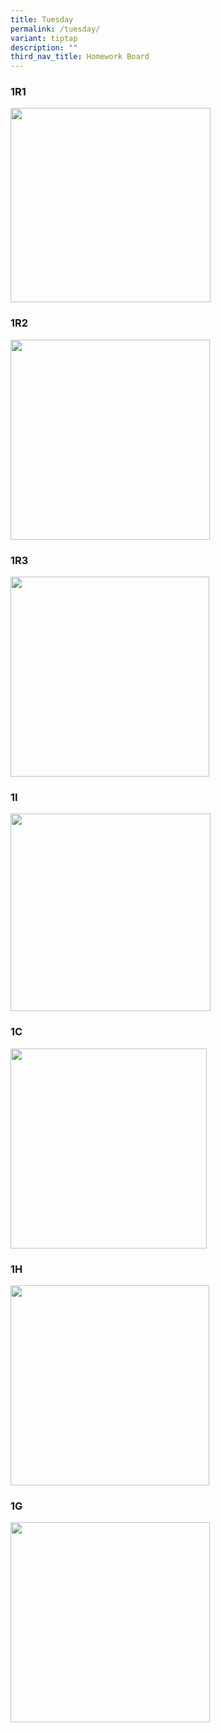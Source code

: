 ```yaml
---
title: Tuesday
permalink: /tuesday/
variant: tiptap
description: ""
third_nav_title: Homework Board
---
```

<h3>1R1</h3>
<div class="isomer-image-wrapper">
<img style="cursor: move;" height="311" width="320" src="https://blogger.googleusercontent.com/img/b/R29vZ2xl/AVvXsEj0V_BaPz0bVYG7ivHo5PCuupADYCwtTQUOWz54oqTkWTmemNXZCOGo_2Ra2HQdTbS2NSjyh6sgcKBg_na3oKEi4ppb9-t1rvOQ7ZeSPJxwMrZXPA5Zt6b37mGqsVXWB76fH63g3LIo4eLT0_syA8qy0BD05JiCem-FS3emWXXLPl0xcG1RN3ccMeMooH4/s320/WhatsApp%20Image%202025-03-11%20at%2013.50.44.jpeg">
</div>
<h3>1R2</h3>
<div class="isomer-image-wrapper">
<img style="cursor: move;" height="320" width="319" src="https://blogger.googleusercontent.com/img/b/R29vZ2xl/AVvXsEgw4XuT7-lMzES9-xnr-bix0X_NiP5SR2r6k-hsi99d0V_x6627saoUkfUk9z1KGTMpiIAQ5PAaz9AN-anVEHkzDLNJxRrAWlzl9HEN1blb2RNRzYKbhy9KMRcNDbEHVR27_xJMms-13iezPwqmroFfZNrEGiDMumDLptH2MTxysnOLD-MKgWgiBIenFmQ/s320/WhatsApp%20Image%202025-03-11%20at%2013.50.44%20(1).jpeg">
</div>
<h3>1R3</h3>
<div class="isomer-image-wrapper">
<img style="cursor: move;" height="320" width="318" src="https://blogger.googleusercontent.com/img/b/R29vZ2xl/AVvXsEg6hRTLVOEcTcMJ0oL-KmWU7Otoi0L1vuIK89aAN3g7j01x9xil0NzxcCOJ1Xn8Yzk6D9JyjSSWDeC71-blCtlNAiE2LWiLPvOdZbkVY7uKESI4tf-LrKfqekFkdYPuPC63IYY2MV5Wn9eM8d02VYkYDr6YwqPvsk_c-NJCb7rrOENtzk6zJ9JE73XrFWY/s320/WhatsApp%20Image%202025-03-11%20at%2013.50.44%20(2).jpeg">
</div>
<h3>1I</h3>
<div class="isomer-image-wrapper">
<img style="cursor: move;" height="316" width="320" src="https://blogger.googleusercontent.com/img/b/R29vZ2xl/AVvXsEh4sDXxmZNMvjV_8Jxw1ROoeZSLAPieRrRSMvgFq89aTxCdeGlMNaG9Wm7Me_-JvX3b3SdRYfBzZjMIAI0Gb9ugv5hX6EANkxTImV-MmrfpDGdr-166mIzvmPsFxjykphKrDkswL-0D0Ndsk4e5HlSLrfqBbLg3LR0r7bAWV1ULTHYDR4pv1yQ6B-yjwGs/s320/WhatsApp%20Image%202025-03-11%20at%2013.50.45.jpeg">
</div>
<h3>1C</h3>
<div class="isomer-image-wrapper">
<img style="cursor: move;" height="320" width="314" src="https://blogger.googleusercontent.com/img/b/R29vZ2xl/AVvXsEh4JSFIPRDWGAfXhdPjIzFTXyD-7glxEeWpMVXra9RegeqG6pYM75eVoQj_DpJrdfNFkbRtH0EVzUzMx6CTisNNfWMLemx3ixJn9DsWm0t2m8b2Bt-IG_wJ36XPWxeNn8FXowWNddMLoodMsJLOIrVVQOPLKYAC9ty3CUxXTLkdy6C7n0gLSQv8bLaoXOg/s320/WhatsApp%20Image%202025-03-11%20at%2013.50.45%20(1).jpeg">
</div>
<h3>1H</h3>
<div class="isomer-image-wrapper">
<img style="cursor: move;" height="320" width="318" src="https://blogger.googleusercontent.com/img/b/R29vZ2xl/AVvXsEi5ZJz5TGnEbRK3eBB7XGQE6yNoAM1tKLO-8BdaAmNqbbLN_BMze43jP966eHdJ2NBjdo-UfNl13R10EeMC0p5er80_OPpAZdpKVf9n3tVNr7KBjWTIA-S8XwIEx-WWhdrpp1IYsk4GyOG7P0EEuJF64tZrLfDBOP6Wkfu_ZErZihwKaxfNpaYviNLSo7w/s320/WhatsApp%20Image%202025-03-11%20at%2013.50.45%20(2).jpeg">
</div>
<h3>1G</h3>
<div class="isomer-image-wrapper">
<img style="cursor: move;" height="320" width="319" src="https://blogger.googleusercontent.com/img/b/R29vZ2xl/AVvXsEjg_4AyzxSdluFMb1WWm0cGexP7WFbDSZ_RwZmFujTSHjK6IXoiere1AK_YNId95rgW7JlZvO-89GnMcmOi0bd5k5_cp98dyqiPZq2hYD-a18C5gdDiu5s7t1kgFM-sHqZiaLVAKseq0xSAqHLA1wx1QVd1EdV9K_KBPHcFt5maPcfJE9_4grXDwE-Rj10/s320/WhatsApp%20Image%202025-03-11%20at%2013.50.45%20(3).jpeg">
</div>
<h3></h3>
<p></p>